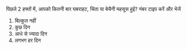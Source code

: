 पिछले 2 हफ्तों में, आपको कितनी बार घबराहट, चिंता या बेचैनी महसूस हुई?
नंबर टाइप करें और भेजें
1. बिल्कुल नहीं
2. कुछ दिन
3. आधे से ज्यादा दिन
4. लगभग हर दिन
